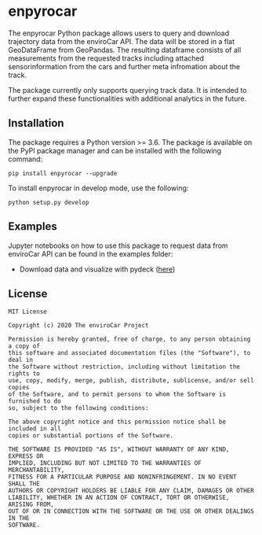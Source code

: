 # enpyrocar

The enpyrocar Python package allows users to query and download trajectory data from the enviroCar API. The data will be stored in a flat GeoDataFrame from GeoPandas. The resulting dataframe consists of all measurements from the requested tracks including attached sensorinformation from the cars and further meta infromation about the track. 

The package currently only supports querying track data. It is intended to further expand these functionalities with additional analytics in the future.

## Installation

The package requires a Python version >= 3.6. The package is available on the PyPI package manager and can be installed with the following command:

```
pip install enpyrocar --upgrade
```

To install enpyrocar in develop mode, use the following:

```
python setup.py develop
```

## Examples
Jupyter notebooks on how to use this package to request data from enviroCar API can be found in the examples folder:
 * Download data and visualize with pydeck ([here](https://github.com/enviroCar/enpyrocar/blob/master/examples/api_request_deckgl.ipynb))

## License ##
    MIT License

    Copyright (c) 2020 The enviroCar Project

    Permission is hereby granted, free of charge, to any person obtaining a copy of
    this software and associated documentation files (the "Software"), to deal in
    the Software without restriction, including without limitation the rights to
    use, copy, modify, merge, publish, distribute, sublicense, and/or sell copies
    of the Software, and to permit persons to whom the Software is furnished to do
    so, subject to the following conditions:

    The above copyright notice and this permission notice shall be included in all
    copies or substantial portions of the Software.

    THE SOFTWARE IS PROVIDED "AS IS", WITHOUT WARRANTY OF ANY KIND, EXPRESS OR
    IMPLIED, INCLUDING BUT NOT LIMITED TO THE WARRANTIES OF MERCHANTABILITY,
    FITNESS FOR A PARTICULAR PURPOSE AND NONINFRINGEMENT. IN NO EVENT SHALL THE
    AUTHORS OR COPYRIGHT HOLDERS BE LIABLE FOR ANY CLAIM, DAMAGES OR OTHER
    LIABILITY, WHETHER IN AN ACTION OF CONTRACT, TORT OR OTHERWISE, ARISING FROM,
    OUT OF OR IN CONNECTION WITH THE SOFTWARE OR THE USE OR OTHER DEALINGS IN THE
    SOFTWARE.

